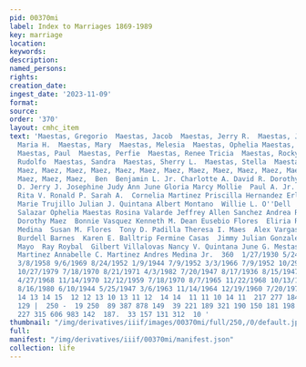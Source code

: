 ```yaml
---
pid: 00370mi
label: Index to Marriages 1869-1989
key: marriage
location: 
keywords: 
description: 
named_persons: 
rights: 
creation_date: 
ingest_date: '2023-11-09'
format: 
source: 
order: '370'
layout: cmhc_item
text: 'Maestas, Gregorio  Maestas, Jacob  Maestas, Jerry R.  Maestas, Joe D.  Maestas,
  Maria H.  Maestas, Mary  Maestas, Melesia  Maestas, Ophelia Maestas, Pablito E.
  Maestas, Paul  Maestas, Perfie  Maestas, Renee Tricia  Maestas, Rocky Anthony  Maestas,
  Rudolfo  Maestas, Sandra  Maestas, Sherry L.  Maestas, Stella  Maestas, Timoteo  Maez,
  Maez, Maez, Maez, Maez, Maez, Maez, Maez, Maez, Maez, Maez, Maez, Maez, Maez, Maez,
  Maez, Maez, Maez,  Ben  Benjamin L. Jr. Charlotte A. David R. Dorothy Dorothy  Jake
  D. Jerry J. Josephine Judy Ann June Gloria Marcy Mollie  Paul A. Jr. Raynold G.
  Rita V. Ronald P. Sarah A.  Cornelia Martinez Priscilla Hernandez Erlinda C. Mondragon
  Marie Trujillo Julian J. Quintana Albert Montano  Willie L. O''Dell  Paul Maestas  Beatrice
  Salazar Ophelia Maestas Rosina Valarde Jeffrey Allen Sanchez Andrea Rose Middleton
  Dorothy Maez  Bonnie Vasquez Kenneth M. Dean Eusebio Flores  Eliria Rodriques Louise
  Medina  Susan M. Flores  Tony D. Padilla Theresa I. Maes  Alex Vargas  Rudolfo Maestas
  Burdell Barnes  Karen E. Balltrip Fermine Casas  Jimmy Julian Gonzales James Lee
  Mayo  Ray Roybal  Gilbert Villalovas Nancy V. Quintana June G. Mestas  Frank E.
  Martinez Annabelle C. Martinez Andres Medina Jr.  360  1/27/1930 5/24/1954 5/11/1968
  3/8/1958 9/6/1969 8/24/1952 1/9/1944 7/9/1952 3/3/1966 7/9/1952 10/29/1942 8/12/1989
  10/27/1979 7/18/1970 8/21/1971 4/3/1982 7/20/1947 8/17/1936 8/15/1947 10/28/1967
  4/27/1968 11/14/1970 12/12/1959 7/18/1970 8/7/1965 11/22/1968 10/13/1956 5/7/1977
  8/16/1980 6/10/1944 5/25/1947 3/6/1963 11/14/1964 12/19/1960 7/20/1974 10/27/1962  12  13  12  490
  14 13 14 15  12 12 13 10 13 11 12  14 14  11 11 10 14 11  217 277 184 335  58  254
  129 |  250 -  19 250  89 387 878 149  39 221 189 321 190 150 181 198  47 149 208
  227 315 606 983 142  187.  33 157 131 312  10 '
thumbnail: "/img/derivatives/iiif/images/00370mi/full/250,/0/default.jpg"
full: 
manifest: "/img/derivatives/iiif/00370mi/manifest.json"
collection: life
---
```

